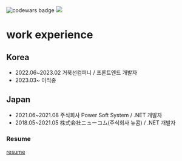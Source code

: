 
 <img src="https://www.codewars.com/users/0626na/badges/small?theme=light" alt="codewars badge"/>
<a href="https://solved.ac/profile/0626na", target="_blank">
 <img src=http://mazassumnida.wtf/api/v2/generate_badge?boj=0626na>
</a>

# work experience

  ## Korea
  - 2022.06~2023.02 거북선컴퍼니 / 프론트엔드 개발자
  - 2023.03~ 이직중

  ## Japan
  - 2021.06~2021.08 주식회사 Power Soft System / .NET 개발자
  - 2018.05~2021.05 株式会社ニューコム(주식회사 뉴콤) / .NET 개발자

 
  ### Resume
  [resume](https://github.com/0626na/myDoc/blob/main/%E1%84%91%E1%85%B3%E1%84%85%E1%85%A9%E1%86%AB%E1%84%90%E1%85%B3%E1%84%8B%E1%85%A6%E1%86%AB%E1%84%83%E1%85%B3%20%E1%84%80%E1%85%A2%E1%84%87%E1%85%A1%E1%86%AF%E1%84%8C%E1%85%A1%20%E1%84%92%E1%85%A1%E1%86%AB%E1%84%89%E1%85%A5%E1%86%A8%E1%84%8C%E1%85%B5%E1%86%AB%20(2023).pdf)
  


